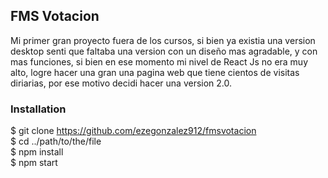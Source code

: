 ## FMS Votacion

Mi primer gran proyecto fuera de los cursos, si bien ya existia una version desktop senti que faltaba una version con un diseño mas agradable, y con mas funciones, si bien en ese momento mi nivel de React Js no era muy alto, logre hacer una gran una pagina web que tiene cientos de visitas diriarias, por ese motivo decidi hacer una version 2.0.


### Installation

$ git clone https://github.com/ezegonzalez912/fmsvotacion <br />
$ cd ../path/to/the/file <br />
$ npm install <br />
$ npm start
